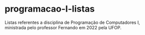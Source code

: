 # programacao-I-listas
Listas referentes a disciplina de Programação de Computadores I, ministrada pelo professor Fernando em 2022 pela UFOP.
